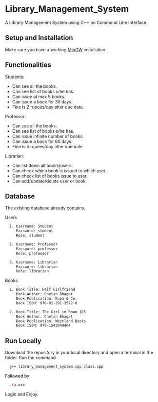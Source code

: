 
# Library_Management_System
A Library Management System using C++ on Command Line Interface.

## Setup and Installation

Make sure you have a working [MinGW](https://www.mingw-w64.org/) installation.

## Functionalities

Students:
* Can see all the books.
* Can see list of books s/he has.
* Can issue at max 5 books.
* Can issue a book for 30 days.
* Fine is 2 rupees/day after due date.

Professor:
* Can see all the books.
* Can see list of books s/he has.
* Can issue infinite number of books.
* Can issue a book for 60 days.
* Fine is 5 rupees/day after due date.

Librarian:
* Can list down all books/users.
* Can check which book is issued to which user.
* Can check list of books issue to user.
* Can add/update/delete user or book.

## Database

The existing database already contains,

Users

```bash
  1. Username: Student
     Password: student
     Role: student
```
```bash
  2. Username: Professor
     Password: professor
     Role: professor
```
```bash
  3. Username: Librarian
     Password: librarian
     Role: librarian
```

Books

```bash
  1. Book Title: Half Girlfriend
     Book Author: Chetan Bhagat
     Book Publication: Rupa & Co.
     Book ISBN: 978-81-291-3572-8
```
```bash
  2. Book Title: The Girl in Room 105
     Book Author: Chetan Bhagat
     Book Publication: Westland Books
     Book ISBN: 978-1542040464
```

## Run Locally

Download the repository in your local directory and open a terminal in the folder. Run the command 

```bash
  g++ library_management_system.cpp class.cpp
```

Followed by

```bash
  .\a.exe
```
Login and Enjoy.
